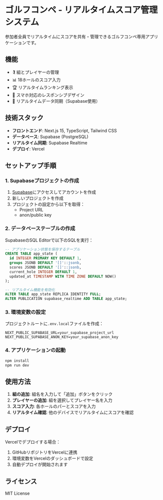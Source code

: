 # ゴルフコンペ - リアルタイムスコア管理システム

参加者全員でリアルタイムにスコアを共有・管理できるゴルフコンペ専用アプリケーションです。

## 機能

- 🏌️ 組とプレイヤーの管理
- 📊 18ホールのスコア入力
- 🏆 リアルタイムランキング表示
- 📱 スマホ対応のレスポンシブデザイン
- 🔄 リアルタイムデータ同期（Supabase使用）

## 技術スタック

- **フロントエンド**: Next.js 15, TypeScript, Tailwind CSS
- **データベース**: Supabase (PostgreSQL)
- **リアルタイム同期**: Supabase Realtime
- **デプロイ**: Vercel

## セットアップ手順

### 1. Supabaseプロジェクトの作成

1. [Supabase](https://supabase.com)にアクセスしてアカウントを作成
2. 新しいプロジェクトを作成
3. プロジェクトの設定から以下を取得：
   - Project URL
   - anon/public key

### 2. データベーステーブルの作成

SupabaseのSQL Editorで以下のSQLを実行：

```sql
-- アプリケーション状態を保存するテーブル
CREATE TABLE app_state (
  id INTEGER PRIMARY KEY DEFAULT 1,
  groups JSONB DEFAULT '[]'::jsonb,
  scores JSONB DEFAULT '[]'::jsonb,
  current_hole INTEGER DEFAULT 1,
  updated_at TIMESTAMP WITH TIME ZONE DEFAULT NOW()
);

-- リアルタイム機能を有効化
ALTER TABLE app_state REPLICA IDENTITY FULL;
ALTER PUBLICATION supabase_realtime ADD TABLE app_state;
```

### 3. 環境変数の設定

プロジェクトルートに`.env.local`ファイルを作成：

```env
NEXT_PUBLIC_SUPABASE_URL=your_supabase_project_url
NEXT_PUBLIC_SUPABASE_ANON_KEY=your_supabase_anon_key
```

### 4. アプリケーションの起動

```bash
npm install
npm run dev
```

## 使用方法

1. **組の追加**: 組名を入力して「追加」ボタンをクリック
2. **プレイヤーの追加**: 組を選択してプレイヤー名を入力
3. **スコア入力**: 各ホールのパーとスコアを入力
4. **リアルタイム確認**: 他のデバイスでリアルタイムにスコアを確認

## デプロイ

Vercelでデプロイする場合：

1. GitHubリポジトリをVercelに連携
2. 環境変数をVercelのダッシュボードで設定
3. 自動デプロイが開始されます

## ライセンス

MIT License
